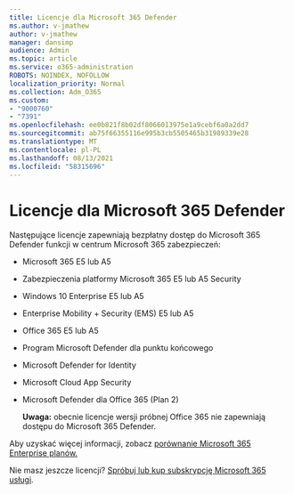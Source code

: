 ```yaml
---
title: Licencje dla Microsoft 365 Defender
ms.author: v-jmathew
author: v-jmathew
manager: dansimp
audience: Admin
ms.topic: article
ms.service: o365-administration
ROBOTS: NOINDEX, NOFOLLOW
localization_priority: Normal
ms.collection: Adm_O365
ms.custom:
- "9000760"
- "7391"
ms.openlocfilehash: ee0b821f8b02df8066013975e1a9cebf6a0a2dd7
ms.sourcegitcommit: ab75f66355116e995b3cb5505465b31989339e28
ms.translationtype: MT
ms.contentlocale: pl-PL
ms.lasthandoff: 08/13/2021
ms.locfileid: "58315696"
---
```

# <a name="licenses-for-microsoft-365-defender"></a>Licencje dla Microsoft 365 Defender

Następujące licencje zapewniają bezpłatny dostęp do Microsoft 365 Defender funkcji w centrum Microsoft 365 zabezpieczeń:

- Microsoft 365 E5 lub A5
- Zabezpieczenia platformy Microsoft 365 E5 lub A5 Security
- Windows 10 Enterprise E5 lub A5
- Enterprise Mobility + Security (EMS) E5 lub A5
- Office 365 E5 lub A5
- Program Microsoft Defender dla punktu końcowego
- Microsoft Defender for Identity
- Microsoft Cloud App Security
- Microsoft Defender dla Office 365 (Plan 2)

    **Uwaga:** obecnie licencje wersji próbnej Office 365 nie zapewniają dostępu do Microsoft 365 Defender.

Aby uzyskać więcej informacji, zobacz [porównanie Microsoft 365 Enterprise planów.](https://go.microsoft.com/fwlink/?linkid=2143458)

Nie masz jeszcze licencji? [Spróbuj lub kup subskrypcję Microsoft 365 usługi](https://go.microsoft.com/fwlink/?linkid=2143625).
